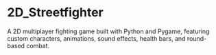 # 2D_Streetfighter

A 2D multiplayer fighting game built with Python and Pygame, featuring custom characters, animations, sound effects, health bars, and round-based combat.

